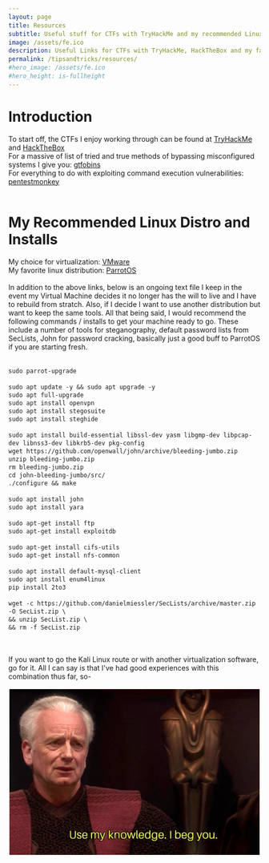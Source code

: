 ```yaml
---
layout: page
title: Resources
subtitle: Useful stuff for CTFs with TryHackMe and my recommended Linux Distribution
image: /assets/fe.ico
description: Useful Links for CTFs with TryHackMe, HackTheBox and my favorite Linux Distribution
permalink: /tipsandtricks/resources/
#hero_image: /assets/fe.ico
#hero_height: is-fullheight
---
```


# Introduction
To start off, the CTFs I enjoy working through can be found at <a href="https://www.tryhackme.com" target="_blank" rel="noopener noreferrer">TryHackMe</a> and <a href="https://www.hackthebox.com/" target="_blank" rel="noopener noreferrer">HackTheBox</a>
<br>
For a massive of list of tried and true methods of bypassing misconfigured systems I give you: <a href="https://gtfobins.github.io/" target="_blank" rel="noopener noreferrer">gtfobins</a>
<br>
For everything to do with exploiting command execution vulnerabilities: <a href="https://pentestmonkey.net/cheat-sheet/shells/reverse-shell-cheat-sheet" target="_blank" rel="noopener noreferrer">pentestmonkey</a>
<br><br>
# My Recommended Linux Distro and Installs
My choice for virtualization: <a href="https://www.vmware.com/products/workstation-player/workstation-player-evaluation.html" target="_blank" rel="noopener noreferrer">VMware</a>
<br>
My favorite linux distribution: <a href="https://www.parrotsec.org/download/" target="_blank" rel="noopener noreferrer">ParrotOS</a>
<br><br>
In addition to the above links, below is an ongoing text file I keep in the event my Virtual Machine decides it no longer has the will to live and I have to rebuild from stratch. Also, if I decide I want to use another distribution but want to keep the same tools. All that being said, I would recommend the following commands / installs to get your machine ready to go. These include a number of tools for steganography, default password lists from SecLists, John for password cracking, basically just a good buff to ParrotOS if you are starting fresh.
<br>
<br>

```
sudo parrot-upgrade

sudo apt update -y && sudo apt upgrade -y
sudo apt full-upgrade
sudo apt install openvpn
sudo apt install stegosuite
sudo apt install steghide

sudo apt install build-essential libssl-dev yasm libgmp-dev libpcap-dev libnss3-dev libkrb5-dev pkg-config
wget https://github.com/openwall/john/archive/bleeding-jumbo.zip
unzip bleeding-jumbo.zip
rm bleeding-jumbo.zip
cd john-bleeding-jumbo/src/
./configure && make

sudo apt install john
sudo apt install yara

sudo apt-get install ftp
sudo apt-get install exploitdb

sudo apt-get install cifs-utils
sudo apt-get install nfs-common

sudo apt install default-mysql-client
sudo apt install enum4linux
pip install 2to3

wget -c https://github.com/danielmiessler/SecLists/archive/master.zip -O SecList.zip \
&& unzip SecList.zip \
&& rm -f SecList.zip

```
<br>
<br>
If you want to go the Kali Linux route or with another virtualization software, go for it. All I can say is that I've had good experiences with this combination thus far, so-
<br>
<br>
<center>
  <img src="/assets/palps.png" alt="">
</center>
<!-- img src: https://imgflip.com/memetemplate/304517785/Star-Wars-Palpatine-Use-my-knowledge-I-beg-you--->

